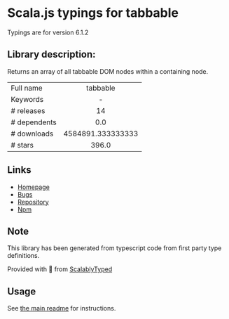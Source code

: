 
# Scala.js typings for tabbable

Typings are for version 6.1.2

## Library description:
Returns an array of all tabbable DOM nodes within a containing node.

|                    |                 |
| ------------------ | :-------------: |
| Full name          | tabbable |
| Keywords           | - |
| # releases         | 14 |
| # dependents       | 0.0 |
| # downloads        | 4584891.333333333 |
| # stars            | 396.0 |

## Links
- [Homepage](https://github.com/focus-trap/tabbable#readme)
- [Bugs](https://github.com/focus-trap/tabbable/issues)
- [Repository](https://github.com/focus-trap/tabbable)
- [Npm](https://www.npmjs.com/package/tabbable)
    


## Note
This library has been generated from typescript code from first party type definitions.

Provided with :purple_heart: from [ScalablyTyped](https://github.com/oyvindberg/ScalablyTyped)

## Usage
See [the main readme](../../readme.md) for instructions.



